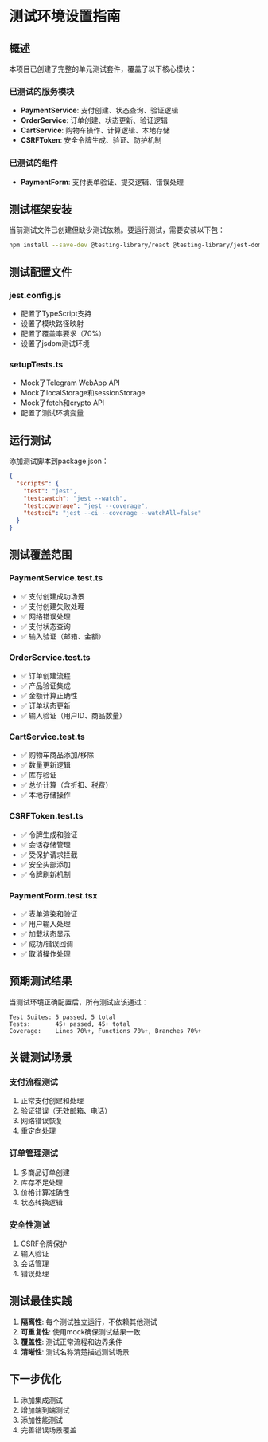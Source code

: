 # 测试环境设置指南

## 概述

本项目已创建了完整的单元测试套件，覆盖了以下核心模块：

### 已测试的服务模块

- **PaymentService**: 支付创建、状态查询、验证逻辑
- **OrderService**: 订单创建、状态更新、验证逻辑
- **CartService**: 购物车操作、计算逻辑、本地存储
- **CSRFToken**: 安全令牌生成、验证、防护机制

### 已测试的组件

- **PaymentForm**: 支付表单验证、提交逻辑、错误处理

## 测试框架安装

当前测试文件已创建但缺少测试依赖。要运行测试，需要安装以下包：

```bash
npm install --save-dev @testing-library/react @testing-library/jest-dom @testing-library/user-event jest ts-jest @types/jest jest-environment-jsdom identity-obj-proxy jest-transform-stub babel-jest
```

## 测试配置文件

### jest.config.js

- 配置了TypeScript支持
- 设置了模块路径映射
- 配置了覆盖率要求（70%）
- 设置了jsdom测试环境

### setupTests.ts

- Mock了Telegram WebApp API
- Mock了localStorage和sessionStorage
- Mock了fetch和crypto API
- 配置了测试环境变量

## 运行测试

添加测试脚本到package.json：

```json
{
  "scripts": {
    "test": "jest",
    "test:watch": "jest --watch",
    "test:coverage": "jest --coverage",
    "test:ci": "jest --ci --coverage --watchAll=false"
  }
}
```

## 测试覆盖范围

### PaymentService.test.ts

- ✅ 支付创建成功场景
- ✅ 支付创建失败处理
- ✅ 网络错误处理
- ✅ 支付状态查询
- ✅ 输入验证（邮箱、金额）

### OrderService.test.ts

- ✅ 订单创建流程
- ✅ 产品验证集成
- ✅ 金额计算正确性
- ✅ 订单状态更新
- ✅ 输入验证（用户ID、商品数量）

### CartService.test.ts

- ✅ 购物车商品添加/移除
- ✅ 数量更新逻辑
- ✅ 库存验证
- ✅ 总价计算（含折扣、税费）
- ✅ 本地存储操作

### CSRFToken.test.ts

- ✅ 令牌生成和验证
- ✅ 会话存储管理
- ✅ 受保护请求拦截
- ✅ 安全头部添加
- ✅ 令牌刷新机制

### PaymentForm.test.tsx

- ✅ 表单渲染和验证
- ✅ 用户输入处理
- ✅ 加载状态显示
- ✅ 成功/错误回调
- ✅ 取消操作处理

## 预期测试结果

当测试环境正确配置后，所有测试应该通过：

```
Test Suites: 5 passed, 5 total
Tests:       45+ passed, 45+ total
Coverage:    Lines 70%+, Functions 70%+, Branches 70%+
```

## 关键测试场景

### 支付流程测试

1. 正常支付创建和处理
2. 验证错误（无效邮箱、电话）
3. 网络错误恢复
4. 重定向处理

### 订单管理测试

1. 多商品订单创建
2. 库存不足处理
3. 价格计算准确性
4. 状态转换逻辑

### 安全性测试

1. CSRF令牌保护
2. 输入验证
3. 会话管理
4. 错误处理

## 测试最佳实践

1. **隔离性**: 每个测试独立运行，不依赖其他测试
2. **可重复性**: 使用mock确保测试结果一致
3. **覆盖性**: 测试正常流程和边界条件
4. **清晰性**: 测试名称清楚描述测试场景

## 下一步优化

1. 添加集成测试
2. 增加端到端测试
3. 添加性能测试
4. 完善错误场景覆盖
